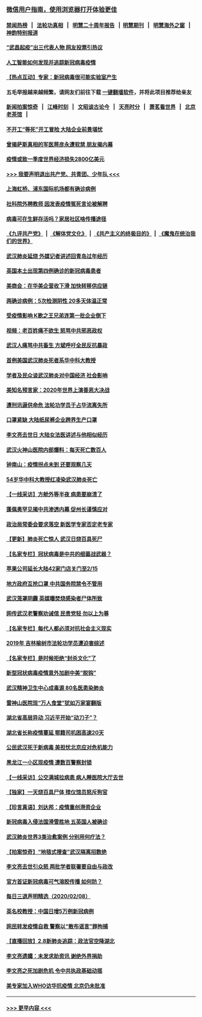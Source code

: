 ### [微信用户指南，使用浏览器打开体验更佳](https://github.com/gfw-breaker/banned-news1/blob/master/indexes/wechat-guide.md?t=0)
#### [禁闻热榜](热点新闻.md?t=0)  &nbsp;&nbsp;|&nbsp;&nbsp; [法轮功真相](https://github.com/gfw-breaker/truth/blob/master/README.md?t=0) &nbsp;&nbsp;|&nbsp;&nbsp; [明慧二十周年报告](https://github.com/gfw-breaker/mh-reports/blob/master/README.md?t=0) &nbsp;&nbsp;|&nbsp;&nbsp;[明慧期刊](https://github.com/gfw-breaker/mh-qikan) &nbsp;&nbsp;|&nbsp;&nbsp; [明慧海外之窗](https://github.com/gfw-breaker/mh-news/blob/master/README.md?t=0) &nbsp;&nbsp;|&nbsp;&nbsp; [神韵特别报道](https://github.com/gfw-breaker/mh-news/blob/master/shenyun.md?t=0)
#### [“武昌起疫”出三代表人物 网友投票引热议](../pages/nsc413/n11856402.md?t=02100522) 
#### [人工智能如何发现并追踪新冠病毒疫情](../pages/nsc413/n11856398.md?t=02100522) 
#### [【热点互动】专家：新冠病毒很可能实验室产生](../pages/nsc413/n11856378.md?t=02100522) 
#### 五毛举报越来越频繁，请网友们前往下载 [一键翻墙软件](https://github.com/gfw-breaker/ssr-accounts)，并将此项目推荐给亲友
#### [新闻拍案惊奇](https://github.com/gfw-breaker/banned-news1/blob/master/pages/link4.md) &nbsp;&nbsp;|&nbsp;&nbsp; [江峰时刻](https://github.com/gfw-breaker/banned-news1/blob/master/pages/link4.md) &nbsp;&nbsp;|&nbsp;&nbsp; [文昭谈古论今](https://github.com/gfw-breaker/banned-news1/blob/master/pages/link4.md) &nbsp;&nbsp;|&nbsp;&nbsp; [天亮时分](https://github.com/gfw-breaker/banned-news1/blob/master/pages/link4.md) &nbsp;&nbsp;|&nbsp;&nbsp; [萧茗看世界](https://github.com/gfw-breaker/banned-news1/blob/master/pages/link4.md) &nbsp;&nbsp;|&nbsp;&nbsp; [北京老茶馆](https://github.com/gfw-breaker/banned-news1/blob/master/pages/link4.md) &nbsp;&nbsp;|&nbsp;&nbsp; 
#### [不开工“等死”开工冒险 大陆企业前景堪忧](../pages/nsc413/n11856312.md?t=02100522) 
#### [曾揭萨斯真相的军医蒋彦永遭软禁 朋友揭内幕](../pages/nsc413/n11856342.md?t=02100522) 
#### [疫情或致一季度世界经济损失2800亿美元](../pages/nsc413/n11855639.md?t=02100522) 
#### [>>> 我要声明退出共产党、共青团、少年队 <<<](https://github.com/begood0513/goodnews/blob/master/quit/letter.md) 
#### [上海虹桥、浦东国际机场都有确诊病例](../pages/nsc413/n11856262.md?t=02100522) 
#### [社科院外聘教师 因发表疫情冤死言论被解聘](../pages/nsc413/n11856129.md?t=02100522) 
#### [病毒可在生鲜存活吗？家居社区啥传播途径](../pages/nsc413/n11856279.md?t=02100522) 
#### [《九评共产党》](https://github.com/begood0513/9ping.md/blob/master/README.md) &nbsp;|&nbsp; [《解体党文化》](../../../../jtdwh.md/blob/master/README.md)  &nbsp;|&nbsp; [《共产主义的终极目的》](../../../../gczydzjmd.md/blob/master/README.md) &nbsp;|&nbsp; [《魔鬼在统治我们的世界》](../../../../mgztzwmdsj.md/blob/master/README.md) 
#### [武汉肺炎延烧 外媒记者讲述回青岛过年经历](../pages/nsc413/n11856159.md?t=02100522) 
#### [英国本土出现第四例确诊的新冠病毒患者](../pages/nsc413/n11855930.md?t=02100522) 
#### [美商会：在华美企营收下滑 加快转移供应链](../pages/nsc413/n11855334.md?t=02100522) 
#### [两确诊病例：5次检测阴性 20多天体温正常](../pages/nsc413/n11855576.md?t=02100522) 
#### [受疫情影响 K歌之王兄弟连第一批企业倒下](../pages/nsc413/n11855001.md?t=02100522) 
#### [视频：老百姓痛不欲生 怒骂中共邪恶政权](../pages/nsc413/n11855080.md?t=02100522) 
#### [武汉人痛骂中共畜生 方斌呼吁全民反抗暴政](../pages/nsc413/n11855386.md?t=02100522) 
#### [首例美国武汉肺炎死者系华中科大教授](../pages/nsc413/n11855500.md?t=02100522) 
#### [学者及民众谈武汉肺炎对中国经济 社会影响](../pages/nsc413/n11855475.md?t=02100522) 
#### [美知名预言家：2020年世界上演善恶大决战](../pages/nsc413/n11855418.md?t=02100522) 
#### [遭刑讯逼供命危 法轮功学员于占华流离失所](../pages/nsc413/n11853979.md?t=02100522) 
#### [口罩紧缺 大陆纸尿裤企业跨界生产口罩](../pages/nsc413/n11854879.md?t=02100522) 
#### [李文亮去世日 大陆女法医讲述与他相似经历](../pages/nsc413/n11855213.md?t=02100522) 
#### [武汉火神山医院内部爆料：每天死亡数百人](../pages/nsc413/n11855017.md?t=02100522) 
#### [钟南山：疫情拐点未到 还要观察几天](../pages/nsc413/n11854504.md?t=02100522) 
#### [54岁华中科大教授红凌染武汉肺炎死亡](../pages/nsc413/n11854889.md?t=02100522) 
#### [【一线采访】方舱外等半夜 病患要崩溃了](../pages/nsc413/n11854786.md?t=02100522) 
#### [蓬佩奥罕见揭中共渗透内幕 促州长谨慎应对](../pages/nsc413/n11854685.md?t=02100522) 
#### [政治局常委会要求落空 新医学专家否定老专家](../pages/nsc413/n11852540.md?t=02100522) 
#### [【更新】肺炎死亡惊人 武汉日烧百具死尸](../pages/nsc413/n11801312.md?t=02100522) 
#### [【名家专栏】冠状病毒是中共的细菌战武器？](../pages/nsc413/n11854546.md?t=02100522) 
#### [苹果公司延长大陆42家门店关门至2/15](../pages/nsc413/n11854605.md?t=02100522) 
#### [地方政府互抢口罩 中共国务院禁令不管用](../pages/nsc413/n11854459.md?t=02100522) 
#### [武汉笼罩阴霾 英媒曝焚烧感染者尸体所致](../pages/nsc413/n11854482.md?t=02100522) 
#### [网传武汉老警察劝诫信 民贵党轻 勿以上为尊](../pages/nsc413/n11854494.md?t=02100522) 
#### [【名家专栏】每代人都必须对抗社会主义现实](../pages/nsc413/n11831412.md?t=02100522) 
#### [2019年 吉林榆树市法轮功学员遭迫害综述](../pages/nsc413/n11849574.md?t=02100522) 
#### [【名家专栏】是时候拒绝“封杀文化”了](../pages/nsc413/n11814093.md?t=02100522) 
#### [新型冠状病毒疫情意外加剧中美“脱钩”](../pages/nsc413/n11854475.md?t=02100522) 
#### [武汉精神卫生中心成毒源 80名医患染肺炎](../pages/nsc413/n11854415.md?t=02100522) 
#### [雷神山医院现“万人食堂”犹如万家宴翻版](../pages/nsc413/n11854454.md?t=02100522) 
#### [湖北省高层异动 习近平开始“动刀子”？](../pages/nsc413/n11854313.md?t=02100522) 
#### [湖北省长称疫情蔓延 鄂籍司机困高速20天](../pages/nsc413/n11854382.md?t=02100522) 
#### [公民武汉死于新病毒 美担忧北京应对危机能力](../pages/nsc413/n11854331.md?t=02100522) 
#### [黑龙江一小区现疫情 遭数百警察封锁](../pages/nsc413/n11854347.md?t=02100522) 
#### [【一线采访】公交满城拉病患 病人睡医院大厅去世](../pages/nsc413/n11854322.md?t=02100522) 
#### [【独家】一天烧百具尸体 殡仪馆员怒斥狗官](../pages/nsc413/n11853323.md?t=02100522) 
#### [【珍言真语】刘达邦：疫情重创港资企业](../pages/nsc413/n11854274.md?t=02100522) 
#### [新冠病毒入侵法国滑雪胜地 五英国人被确诊](../pages/nsc413/n11854307.md?t=02100522) 
#### [武汉肺炎世界3类治愈案例 分别用何疗法？](../pages/nsc413/n11854231.md?t=02100522) 
#### [【拍案惊奇】“地毯式搜查”武汉隔离招数绝](../pages/nsc413/n11853334.md?t=02100522) 
#### [李文亮去世引众怒 两批学者联署要自由与政改](../pages/nsc413/n11854100.md?t=02100522) 
#### [官方首证新冠病毒可气溶胶传播 如何防？](../pages/nsc413/n11854210.md?t=02100522) 
#### [每日三退声明精选（2020/02/08）](../pages/nsc413/n11854227.md?t=02100522) 
#### [英名校教授：中国日增5万例新冠病例](../pages/nsc413/n11854174.md?t=02100522) 
#### [网民转发疫情自救 警察以“散布谣言”罪拘捕](../pages/nsc413/n11854110.md?t=02100522) 
#### [【直播回放】2.8新肺炎追踪：政法官空降湖北](../pages/nsc413/n11854028.md?t=02100522) 
#### [李文亮遗孀：未发求助资讯 谢绝外界捐助](../pages/nsc413/n11854067.md?t=02100522) 
#### [李文亮之死加剧危机 令中共执政基础动摇](../pages/nsc413/n11854003.md?t=02100522) 
#### [美专家加入WHO访华抗疫情 北京仍未批准](../pages/nsc413/n11854043.md?t=02100522) 

----
#### [ >>> 更早内容 <<< ](../indexes/nsc413-earlier.md)
